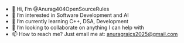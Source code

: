 - 👋 Hi, I’m @Anurag404OpenSourceRules
- 👀 I’m interested in Software Development and AI
- 🌱 I’m currently learning C++, DSA, Development
- 💞️ I’m looking to collaborate on anything I can help with
- 📫 How to reach me? Just email me at: anuragrajcs2025@gmail.com

<!---
Anurag404OpenSourceRules/Anurag404OpenSourceRules is a ✨ special ✨ repository because its `README.md` (this file) appears on your GitHub profile.
You can click the Preview link to take a look at your changes.
--->
